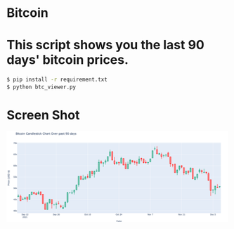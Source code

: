 # Bitcoin
# This script shows you the last 90 days' bitcoin prices.
```bash
$ pip install -r requirement.txt
$ python btc_viewer.py
```

# Screen Shot 
![Screen Shot](./img/ScreenShot1.png)
